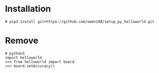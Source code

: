 
# Installation
```
# pip3 install git+https://github.com/owen198/setup_py_helloworld.git
```

# Remove

```
# python3
import helloworld
>>> from helloworld import board
>>> board.setAccuracy()
```
